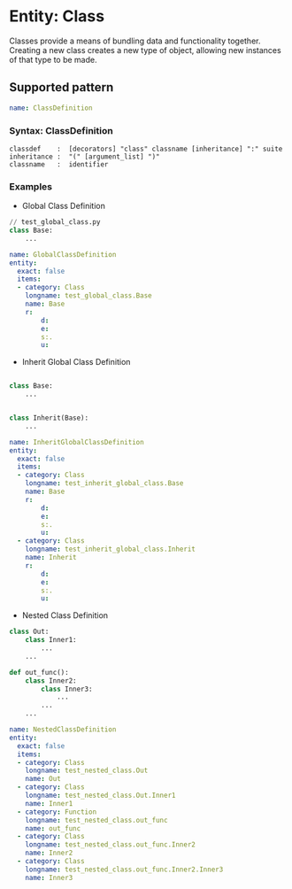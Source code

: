 # Entity: Class
Classes provide a means of bundling data and functionality together. Creating a new class creates a new type of object, allowing new instances of that type to be made.

## Supported pattern
```yaml
name: ClassDefinition
```
### Syntax: ClassDefinition

```
classdef    :  [decorators] "class" classname [inheritance] ":" suite
inheritance :  "(" [argument_list] ")"
classname   :  identifier
```

### Examples
- Global Class Definition

```python
// test_global_class.py
class Base:
    ...
```

```yaml
name: GlobalClassDefinition
entity:
  exact: false
  items:
  - category: Class
    longname: test_global_class.Base
    name: Base
    r:
        d: 
        e:
        s:.
        u:
```

- Inherit Global Class Definition

```python

class Base:
    ...


class Inherit(Base):
    ...

```
```yaml
name: InheritGlobalClassDefinition
entity:
  exact: false
  items:
  - category: Class
    longname: test_inherit_global_class.Base
    name: Base
    r:
        d: 
        e:
        s:.
        u:
  - category: Class
    longname: test_inherit_global_class.Inherit
    name: Inherit
    r:
        d: 
        e:
        s:.
        u:
```

- Nested Class Definition 
```python
class Out:
    class Inner1:
        ...
    ...

def out_func():
    class Inner2:
        class Inner3:
            ...
        ...
    ...
```

```yaml
name: NestedClassDefinition
entity:
  exact: false
  items:
  - category: Class
    longname: test_nested_class.Out
    name: Out
  - category: Class
    longname: test_nested_class.Out.Inner1
    name: Inner1
  - category: Function
    longname: test_nested_class.out_func
    name: out_func
  - category: Class
    longname: test_nested_class.out_func.Inner2
    name: Inner2
  - category: Class
    longname: test_nested_class.out_func.Inner2.Inner3
    name: Inner3
```